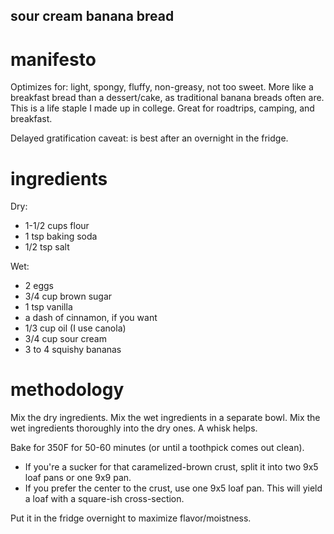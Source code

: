 sour cream banana bread
-----

# manifesto

Optimizes for: light, spongy, fluffy, non-greasy, not too sweet. More like a breakfast bread than a dessert/cake, as traditional banana breads often are. This is a life staple I made up in college. Great for roadtrips, camping, and breakfast.

Delayed gratification caveat: is best after an overnight in the fridge.

# ingredients

Dry:
+ 1-1/2 cups flour
+ 1 tsp baking soda
+ 1/2 tsp salt

Wet:
+ 2 eggs
+ 3/4 cup brown sugar
+ 1 tsp vanilla
+ a dash of cinnamon, if you want
+ 1/3 cup oil (I use canola)
+ 3/4 cup sour cream
+ 3 to 4 squishy bananas

# methodology

Mix the dry ingredients. Mix the wet ingredients in a separate bowl. Mix the wet ingredients thoroughly into the dry ones. A whisk helps.

Bake for 350F for 50-60 minutes (or until a toothpick comes out clean).

+ If you're a sucker for that caramelized-brown crust, split it into two 9x5 loaf pans or one 9x9 pan.
+ If you prefer the center to the crust, use one 9x5 loaf pan. This will yield a loaf with a square-ish cross-section.

Put it in the fridge overnight to maximize flavor/moistness.
